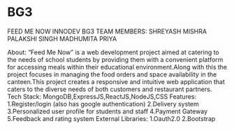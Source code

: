 # BG3
 
FEED ME NOW 
INNODEV
BG3
TEAM MEMBERS:
SHREYASH MISHRA
PALAKSHI SINGH
MADHUMITA
PRIYA

About:
“Feed Me Now” is a web development project aimed at catering to the needs of school students by providing them with a convenient platform for accessing meals within their educational environment.Along with this the project focuses in managing the food orders and space availability in the canteen.This project creates a responsive and intuitive web application that caters to the diverse needs of both customers and restaurant partners.
Tech Stack:
MongoDB,ExpressJS,ReactJS,NodeJS,CSS
Features:
      1.Register/login (also has google authentication)
      2.Delivery system
      3.Personalized user profile for students and staff
      4.Payment Gateway
      5.Feedback and rating system
External Libraries:
      1.Oauth2.0
      2.Bootstrap
      

